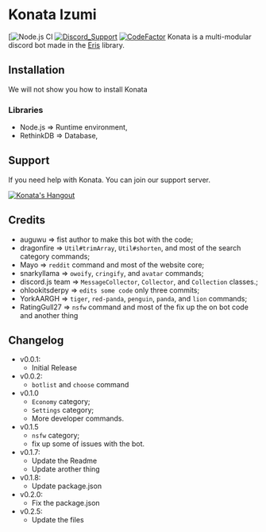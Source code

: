 # Konata Izumi 
[![Node.js CI](https://github.com/RatingGull27/KonataBot/workflows/Node.js%20CI/badge.svg?branch=master)
[![Discord_Support](https://img.shields.io/discord/627371862023864340.svg?style=flat-square&logo=discord&label=Support&colorB=7289DA)](https://discordapp.com/invite/buunN3V)
[![CodeFactor](https://www.codefactor.io/repository/github/ratinggull27/konatabot/badge)](https://www.codefactor.io/repository/github/ratinggull27/konatabot)
Konata is a multi-modular discord bot made in the [Eris](https://abal.moe/Eris) library.

## Installation
We will not show you how to install Konata

### Libraries
* Node.js => Runtime environment,
* RethinkDB => Database,

## Support
If you need help with Konata. You can join our support server.

[![Konata's Hangout](https://discordapp.com/api/guilds/627371862023864340/embed.png?style=banner3)](https://discord.gg/buunN3V)

## Credits
* auguwu => fist author to make this bot with the code;
* dragonfire => `Util#trimArray`, `Util#shorten`, and most of the search category commands;
* Mayo => `reddit` command and most of the website core;
* snarkyllama => `owoify`, `cringify`, and `avatar` commands;
* discord.js team => `MessageCollector`, `Collector`, and `Collection` classes.;
* ohlookitsderpy => `edits some code` only three commits;
* YorkAARGH => `tiger`, `red-panda`, `penguin`, `panda`, and `lion` commands;
* RatingGull27 => `nsfw` command and most of the fix up the on bot code and another thing

## Changelog
* v0.0.1:
    * Initial Release
* v0.0.2:
    * `botlist` and `choose` command
* v0.1.0
    * `Economy` category;
    * `Settings` category;
    * More developer commands.
* v0.1.5
   * `nsfw` category;
   * fix up some of issues with the bot.
* v0.1.7:
    * Update the Readme
    * Update arother thing
 * v0.1.8:
    * Update package.json
 * v0.2.0:
    * Fix the package.json
 * v0.2.5:
    * Update the files
